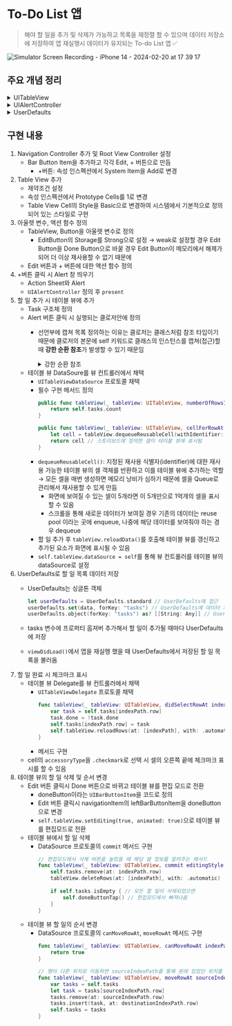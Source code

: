 # To-Do List 앱 

> 해야 할 일을 추가 및 삭제가 가능하고 목록을 재정렬 할 수 있으며 데이터 저장소에 저장하여 앱 재실행시 데이터가 유지되는 To-do List 앱 ✅

![Simulator Screen Recording - iPhone 14 - 2024-02-20 at 17 39 17](https://github.com/mijisuh/fastcampus-ios/assets/57468832/cf2da4db-bfe5-4baf-ba66-d66b741c7354)

## 주요 개념 정리

<details>
<summary>UITableView</summary>

### UITableView
- **데이터를 목록 형태로 보여줄 수 있는** 가장 기본적인 UI 컴포넌트
    - UIScrollView를 상속 받아 스크롤이 가능하여 많은 정보를 보여줄 수 있음
    - 여러 개의 셀(Cell)을 가지고 있고, 하나의 열과 여러 줄의 행을 지니고 있으며, 수직으로만 스크롤이 가능
    - 섹션(Section)을 이용해 행을 그룹화하여 콘텐츠를 좀 더 쉽게 탐색 가능
    - 섹션의 header와 footer에 뷰를 구성하여 추가적인 정보 표현 가능
- Delegate, DataSource 프로토콜 채택해서 구현
    - **DataSource**: 데이터를 받아 뷰를 그려줌
    - **Delegate**: 테이블 뷰의 동작과 외관을 담당(뷰가 변경되는 사항)

### UITableViewDataSource

- **테이블 뷰를 생성하고 수정하는데 필요한 정보**를 테이블 뷰 객체에 제공
- 필수 구현 메서드 2가지
    ```swift
    // 각 섹션에 표시할 행의 개수를 묻는 메서드
    func tableView(_ tableView: UITableView, numberOfRowsInSection section: Int) -> Int
    ```
    ```swift
    // 특정 인덱스 Row의 Cell에 대한 정보를 넣어 Cell을 반환하는 메서드
    func tableView(_ tableView: UITableView, cellForRowAt indexPath: IndexPath) -> UITableViewCell
    ```
- ex) 테이블 뷰의 할 일 목록을 표시하고 삭제가 가능하며 순서를 재구성할 수 있게 함

### UITableViewDelegate

- **테이블 뷰의 시각적인 부분을 설정**하고, **행의 액션 관리, 액세서리 뷰 지원,  테이블 뷰의 개별 행 편집**을 도와줌
- 필수 구현 메서드 X
- ex) 할 일 목록을 선택했을 때 체크마크를 표시할 수 있도록 구성 가능
</details>

<details>
<summary>UIAlertController</summary>

- `UIAlertController`를 present 해서 알림 창을 띄울 수 있음
- 앱이나 기기의 상태와 관련된 중요한 정보를 전달하며 사용자에게 피드백 요청하기 위해 사용
- 제목, 메세지, 하나 이상의 버튼 및 입력을 수집하기 위한 텍스트필드로 이루어짐
</details>

<details>
<summary>UserDefaults</summary>

- 런타임 환경에 동작하면서 **앱이 실행되는 동안 기본 저장소에 접근해 데이터를 기록하고 가져오는 역할**을 하는 인터페이스
- <u>(키, 값) 쌍으로 저장</u>되고 <u>싱글톤 패턴</u>으로 설계되어 앱 전체에 단 한개의 인스턴스만 존재
- 여러 타입 저장 가능(기본 데이터 타입, NS 관련 타입)
</details>

## 구현 내용
1. Navigation Controller 추가 및 Root View Controller 설정
    - Bar Button Item을 추가하고 각각 Edit, + 버튼으로 만듬
        - +버튼: 속성 인스펙션에서 System Item을 Add로 변경
2. Table View 추가
    - 제약조건 설정
    - 속성 인스펙션에서 Prototype Cells를 1로 변경
    - Table View Cell의 Style을 Basic으로 변경하여 시스템에서 기본적으로 정의되어 있는 스타일로 구현
3. 아울렛 변수, 액션 함수 정의
    - TableView, Button을 아울렛 변수로 정의
        - EditButton의 Storage를 Strong으로 설정 → weak로 설정할 경우 Edit Button을 Done Button으로 바꿀 경우 Edit Button이 메모리에서 해제가 되어 더 이상 재사용할 수 없기 때문에
    - Edit 버튼과 + 버튼에 대한 액션 함수 정의
4. +버튼 클릭 시 Alert 창 띄우기
   - Action Sheet와 Alert
   - `UIAlertController` 정의 후 `present`
5. 할 일 추가 시 테이블 뷰에 추가
    - Task 구조체 정의
    - Alert 버튼 클릭 시 실행되는 클로저안에 정의
        - 선언부에 캡쳐 목록 정의하는 이유는 클로저는 클래스처럼 참조 타입이기 때문에 클로저의 본문에 self 키워드로 클래스의 인스턴스를 캡쳐(접근)할 때 **강한 순환 참조**가 발생할 수 있기 때문임
            <details>
            <summary>강한 순환 참조</summary>

            - 2개의 객체가 상호 참조하는 경우 강한 순환 참조가 되는데 순환 참조와 연관된 객체의 레퍼런스 카운트가 0에 도달하지 못하고 메모리 누수 발생
            - 클래스와 클로저 인스턴스 사이에 강한 순환 참조 문제는 클로저 선언부에서 캡쳐 목록을 정의하는 것으로 해결 가능 → `[weak self] _ in`
            </details>
    - 테이블 뷰 DataSoure를 뷰 컨트롤러에서 채택
        - `UITableViewDataSource` 프로토콜 채택
        - 필수 구현 메서드 정의
            ```swift
            public func tableView(_ tableView: UITableView, numberOfRowsInSection section: Int) -> Int {
                return self.tasks.count
            }
            
            public func tableView(_ tableView: UITableView, cellForRowAt indexPath: IndexPath) -> UITableViewCell { // indexPath에 위치한 셀을 재사용하기 위해 indexPath를 넘겨줌
                let cell = tableView.dequeueReusableCell(withIdentifier: "cell", for: indexPath) // 스토리보드에 정의한 셀을 identifier 값으로 가져올 수 있음
                return cell // 스토리보드에 정의한 셀이 테이블 뷰에 표시됨
            }
            ```
        - `dequeueReusableCell()`: 지정된 재사용 식별자(identifier)에 대한 재사용 가능한 테이블 뷰의 셀 객체를 반환하고 이를 테이블 뷰에 추가하는 역할 → 모든 셀을 매번 생성하면 메모리 낭비가 심하기 때문에 셀을 Queue로 관리해서 재사용할 수 있게 만듬
            - 화면에 보여질 수 있는 셀이 5개라면 이 5개만으로 1억개의 셀을 표시할 수 있음
            - 스크롤을 통해 새로운 데이터가 보여질 경우 기존의 데이터는 reuse pool 이라는 곳에 enqueue, 나중에 해당 데이터를 보여줘야 하는 경우 dequeue
        - 할 일 추가 후 `tableView.reloadData()`를 호출해 테이블 뷰를 갱신하고 추가된 요소가 화면에 표시될 수 있음
        - `self.tableView.dataSource = self`를 통해 뷰 컨트롤러를 테이블 뷰의 dataSource로 설정
6. UserDefaults로 할 일 목록 데이터 저장
    - UserDefaults는 싱글톤 객체
        
        ```swift
        let userDefaults = UserDefaults.standard // UserDefaults에 접근
        userDefaults.set(data, forKey: "tasks") // UserDefaults에 데이터 저장
        userDefaults.object(forKey: "tasks") as? [[String: Any]] // UserDefaults에 저장된 데이터 로드
        ```
        
    - tasks 변수에 프로퍼티 옵져버 추가해서 할 일이 추가될 때마다 UserDefaults에 저장
    - `viewDidLoad()`에서 앱을 재실행 했을 때 UserDefaults에서 저장된 할 일 목록을 불러옴
7. 할 일 완료 시 체크마크 표시
    - 테이블 뷰 Delegate를 뷰 컨트롤러에서 채택
        - `UITableViewDelegate` 프로토콜 채택
            ```swift
            func tableView(_ tableView: UITableView, didSelectRowAt indexPath: IndexPath) { // 셀 선택 시 어떤 셀이 선택되었는지 알려주는 메서드
                var task = self.tasks[indexPath.row]
                task.done = !task.done
                self.tasks[indexPath.row] = task
                self.tableView.reloadRows(at: [indexPath], with: .automatic) // 선택된 셀만 리로드
            }
            ```
        - 메서드 구현
    - cell의 `accessoryType`을 `.checkmark`로 선택 시 셀의 오른쪽 끝에 체크마크 표시를 할 수 있음
8. 테이블 뷰의 할 일 삭제 및 순서 변경
    - Edit 버튼 클릭시 Done 버튼으로 바뀌고 테이블 뷰를 편집 모드로 전환
        - doneButton이라는 `UIBarButtonItem`을 코드로 정의
        - Edit 버튼 클릭시 navigationItem의 leftBarButtonItem을 doneButton으로 변경
        - `self.tableView.setEditing(true, animated: true)`으로 테이블 뷰를 편집모드로 전환
    - 테이블 뷰에서 할 일 삭제
        - DataSource 프로토콜의 `commit` 메서드 구현
            ```swift
            // 편집모드에서 삭제 버튼을 눌렀을 때 해당 셀 정보를 알려주는 메서드
            func tableView(_ tableView: UITableView, commit editingStyle: UITableViewCell.EditingStyle, forRowAt indexPath: IndexPath) {
                self.tasks.remove(at: indexPath.row)
                tableView.deleteRows(at: [indexPath], with: .automatic)
                
                if self.tasks.isEmpty { // 모든 할 일이 삭제되었으면
                    self.doneButtonTap() // 편집모드에서 빠져나옴
                }
            }
            ```
    - 테이블 뷰 할 일의 순서 변경
        - DataSource 프로토콜의 `canMoveRowAt`, `moveRowAt` 메서드 구현
            ```swift
            func tableView(_ tableView: UITableView, canMoveRowAt indexPath: IndexPath) -> Bool {
                return true
            }
            
            // 행이 다른 위치로 이동하면 sourceIndexPath를 통해 원래 있었던 위치를 알려주고 destinationIndexPath를 통해 이동한 위치를 알려줌
            func tableView(_ tableView: UITableView, moveRowAt sourceIndexPath: IndexPath, to destinationIndexPath: IndexPath) {
                var tasks = self.tasks
                let task = tasks[sourceIndexPath.row]
                tasks.remove(at: sourceIndexPath.row)
                tasks.insert(task, at: destinationIndexPath.row)
                self.tasks = tasks
            }
            ```